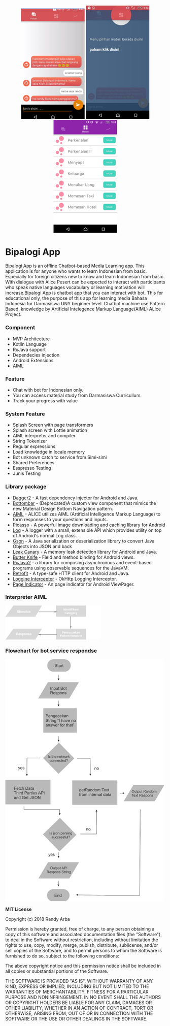<p align="center">
  <img src="https://github.com/Leviaran/Bipalogi_App/blob/master/readme_asset/Chatbot.png" alt="chatbot" width="200px">
  <img src="https://github.com/Leviaran/Bipalogi_App/blob/master/readme_asset/showchase.png" alt="showcase" width="200px">
  <img src="https://github.com/Leviaran/Bipalogi_App/blob/master/readme_asset/Materi.png" alt="material" width="200px">
</p>

# Bipalogi App
Bipalogi App is an offline Chatbot-based Media Learning app. This application is for anyone who wants to learn Indonesian from basic. Especially for foreign citizens new to know and learn Indonesian from basic. With dialogue with Alice Pesert can be expected to interact with participants who speak native languages vocabulary or learning motivation will increase.Bipalogi App is chatbot app that you can interact with bot. This for educational only, the purpose of this app for learning media Bahasa Indonesia for Darmasiswa UNY beginner level. Chatbot machine use Pattern Based, knowledge by Artificial Intelegence Markup Language(AIML) ALice Project. 

### Component
- MVP Architecture
- Kotlin Language
- RxJava support
- Dependecies injection
- Android Extensions
- AIML

### Feature
- Chat with bot for Indonesian only.
- You can access material study from Darmasiswa Curricullum.
- Track your progress with value

### System Feature
- Splash Screen with page transformers
- Splash screen with Lottie animation
- AIML interpreter and compiler
- String Tokenizer
- Regular expressions
- Load knowledge in locale memory
- Bot unknown catch to service from Simi-simi
- Shared Preferences
- Esspresso Testing
- Junis Testing

### Library package

* [Dagger2](https://github.com/google/dagger) - A fast dependency injector for Android and Java. 
* [Bottombar](https://github.com/roughike/BottomBar) - (Deprecated)A custom view component that mimics the new Material Design Bottom Navigation pattern.
* [AIML](https://sourceforge.net/projects/alicebot/) - ALICE utilizes AIML (Artificial Intelligence Markup Language) to form responses to your questions and inputs.
* [Picasso](http://square.github.io/picasso/) - A powerful image downloading and caching library for Android
* [Log](https://github.com/JakeWharton/timber) - A logger with a small, extensible API which provides utility on top of Android's normal Log class.
* [Gson](https://github.com/google/gson) - A Java serialization  or deserialization library to convert Java Objects into JSON and back
* [Leak Canary](https://github.com/square/leakcanary) - A memory leak detection library for Android and Java.
* [Butter Knife](http://jakewharton.github.io/butterknife/) - Field and method binding for Android views.
* [RxJava2](https://github.com/ReactiveX/RxJava) - a library for composing asynchronous and event-based programs using observable sequences for the JavaVM.
* [Retrofit](http://square.github.io/retrofit/) - A type-safe HTTP client for Android and Java.
* [Loggine Interceptor](https://mvnrepository.com/artifact/com.squareup.okhttp/logging-interceptor) - OkHttp Logging Interceptor.
* [Page Indicator](https://github.com/romandanylyk/PageIndicatorView) - An page indicator for Android ViewPager.

### Interpreter AIML
<img src="https://github.com/Leviaran/Bipalogi_App/blob/master/readme_asset/aiml_interpreter.png" alt="flowchart" width="300px">

### Flowchart for bot service respondse
<img src="https://github.com/Leviaran/Bipalogi_App/blob/master/readme_asset/flowchart_bot.png" alt="flowchart" width="500px">

**MIT License**

Copyright (c) 2018 Randy Arba

Permission is hereby granted, free of charge, to any person obtaining a copy
of this software and associated documentation files (the "Software"), to deal
in the Software without restriction, including without limitation the rights
to use, copy, modify, merge, publish, distribute, sublicense, and/or sell
copies of the Software, and to permit persons to whom the Software is
furnished to do so, subject to the following conditions:

The above copyright notice and this permission notice shall be included in all
copies or substantial portions of the Software.

THE SOFTWARE IS PROVIDED "AS IS", WITHOUT WARRANTY OF ANY KIND, EXPRESS OR
IMPLIED, INCLUDING BUT NOT LIMITED TO THE WARRANTIES OF MERCHANTABILITY,
FITNESS FOR A PARTICULAR PURPOSE AND NONINFRINGEMENT. IN NO EVENT SHALL THE
AUTHORS OR COPYRIGHT HOLDERS BE LIABLE FOR ANY CLAIM, DAMAGES OR OTHER
LIABILITY, WHETHER IN AN ACTION OF CONTRACT, TORT OR OTHERWISE, ARISING FROM,
OUT OF OR IN CONNECTION WITH THE SOFTWARE OR THE USE OR OTHER DEALINGS IN THE
SOFTWARE.

